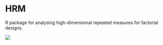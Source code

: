 # HRM

R package for analysing high-dimensional repeated measures for factorial designs.

<a href="https://www.rpackages.io/package/HRM"><img src="https://www.rpackages.io/badge/HRM.svg" /></a>
